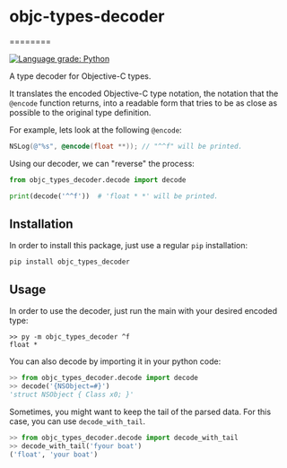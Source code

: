 # objc-types-decoder
========

[![Language grade: Python](https://img.shields.io/lgtm/grade/python/g/matan1008/objc-types-decoder.svg?logo=lgtm&logoWidth=18)](https://lgtm.com/projects/g/matan1008/objc-types-decoder/context:python)


A type decoder for Objective-C types.

It translates the encoded Objective-C type notation, the notation that the `@encode` function returns, into a readable
form that tries to be as close as possible to the original type definition.

For example, lets look at the following `@encode`:

```objective-c
NSLog(@"%s", @encode(float **)); // "^^f" will be printed.
```

Using our decoder, we can "reverse" the process:

```python
from objc_types_decoder.decode import decode

print(decode('^^f'))  # 'float * *' will be printed.
```

## Installation

In order to install this package, just use a regular `pip` installation:

```shell
pip install objc_types_decoder
```

## Usage

In order to use the decoder, just run the main with your desired encoded type:

```shell
>> py -m objc_types_decoder ^f
float *
```

You can also decode by importing it in your python code:

```python
>> from objc_types_decoder.decode import decode
>> decode('{NSObject=#}')
'struct NSObject { Class x0; }'
```

Sometimes, you might want to keep the tail of the parsed data. For this case, you can use `decode_with_tail`.

```python
>> from objc_types_decoder.decode import decode_with_tail
>> decode_with_tail('fyour boat')
('float', 'your boat')
```

